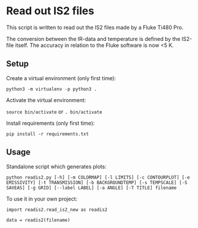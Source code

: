# Read out IS2 files
This script is written to read out the IS2 files made by a Fluke Ti480 Pro.

The conversion between the IR-data and temperature is defined by the IS2-file itself. The accuracy in relation to the Fluke software is now <5 K.


## Setup
Create a virtual environment (only first time):

`python3 -m virtualenv -p python3 .`

Activate the virtual environment:

`source bin/activate` or `. bin/activate`

Install requirements (only first time):

`pip install -r requirements.txt`

## Usage
Standalone script which generates plots:

`python readis2.py [-h] [-m COLORMAP] [-l LIMITS] [-c CONTOURPLOT] [-e EMISSIVITY] [-t TRANSMISSION] [-b BACKGROUNDTEMP] [-s TEMPSCALE] [-S SAVEAS] [-g GRID] [--label LABEL] [-a ANGLE] [-T TITLE] filename`

To use it in your own project:

```
import readis2.read_is2_new as readis2

data = readis2(filename)
```
